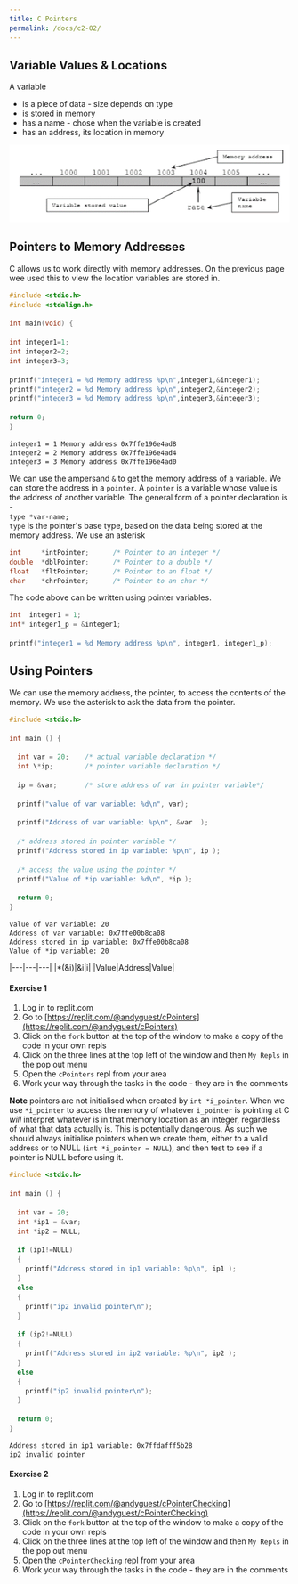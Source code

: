 ```yaml
---
title: C Pointers
permalink: /docs/c2-02/
---
```


## Variable Values & Locations

A variable 
* is a piece of data - size depends on type
* is stored in memory
* has a name - chose when the variable is created
* has an address, its location in memory

<centre><img src="/assets/img/topic3/varinmem.png" alt="Variables, values, address in memory"></centre>

## Pointers to Memory Addresses

C allows us to work directly with memory addresses. On the previous page wee used this to view the location variables are stored in.  

```c
#include <stdio.h>
#include <stdalign.h>

int main(void) {

int integer1=1;
int integer2=2;
int integer3=3;

printf("integer1 = %d Memory address %p\n",integer1,&integer1);
printf("integer2 = %d Memory address %p\n",integer2,&integer2);
printf("integer3 = %d Memory address %p\n",integer3,&integer3);

return 0;
}
```

```console
integer1 = 1 Memory address 0x7ffe196e4ad8
integer2 = 2 Memory address 0x7ffe196e4ad4
integer3 = 3 Memory address 0x7ffe196e4ad0
```

We can use the ampersand `&` to get the memory address of a variable. We can store the address in a `pointer`. A `pointer` is a variable whose value is the address of another variable. The general form of a pointer declaration is -  
`type *var-name;`  
`type` is the pointer's base type, based on the data being stored at the memory address. We use an asterisk 

```c
int     *intPointer;      /* Pointer to an integer */
double  *dblPointer;      /* Pointer to a double */
float   *fltPointer;      /* Pointer to an float */
char    *chrPointer;      /* Pointer to an char */
```

The code above can be written using pointer variables.

```c
int  integer1 = 1;
int* integer1_p = &integer1;

printf("integer1 = %d Memory address %p\n", integer1, integer1_p);
```

## Using Pointers

We can use the memory address, the pointer, to access the contents of the memory. We use the asterisk to ask the data from the pointer. 

```c
#include <stdio.h>

int main () {

  int var = 20;    /* actual variable declaration */
  int \*ip;        /* pointer variable declaration */

  ip = &var;       /* store address of var in pointer variable*/

  printf("value of var variable: %d\n", var);

  printf("Address of var variable: %p\n", &var  );

  /* address stored in pointer variable */
  printf("Address stored in ip variable: %p\n", ip );

  /* access the value using the pointer */
  printf("Value of *ip variable: %d\n", *ip );

  return 0;
}
```

```console
value of var variable: 20
Address of var variable: 0x7ffe00b8ca08
Address stored in ip variable: 0x7ffe00b8ca08
Value of *ip variable: 20
```

|---|---|---|
|*(&i)|&i|i|
|Value|Address|Value|

#### Exercise 1 

1. Log in to replit.com
2. Go to [https://replit.com/@andyguest/cPointers](https://replit.com/@andyguest/cPointers)
3. Click on the `fork` button at the top of the window to make a copy of the code in your own repls
4. Click on the three lines at the top left of the window and then `My Repls` in the pop out menu
5. Open the `cPointers` repl from your area
6. Work your way through the tasks in the code - they are in the comments


**Note** pointers are not initialised when created by `int *i_pointer`. When we use `*i_pointer` to access the memory of whatever `i_pointer` is pointing at C *will* interpret whatever is in that memory location as an integer, regardless of what that data actually is. This is potentially dangerous. As such we should always initialise pointers when we create them, either to a valid address or to NULL (`int *i_pointer = NULL`), and then test to see if a pointer is NULL before using it. 

```c
#include <stdio.h>

int main () {

  int var = 20;       
  int *ip1 = &var;    
  int *ip2 = NULL;

  if (ip1!=NULL)
  {
    printf("Address stored in ip1 variable: %p\n", ip1 );
  }
  else
  {
    printf("ip2 invalid pointer\n");
  }

  if (ip2!=NULL)
  {
    printf("Address stored in ip2 variable: %p\n", ip2 );
  }
  else
  {
    printf("ip2 invalid pointer\n");
  }

  return 0;
}
```

```console
Address stored in ip1 variable: 0x7ffdafff5b28
ip2 invalid pointer
```

#### Exercise 2

1. Log in to replit.com
2. Go to [https://replit.com/@andyguest/cPointerChecking](https://replit.com/@andyguest/cPointerChecking)
3. Click on the `fork` button at the top of the window to make a copy of the code in your own repls
4. Click on the three lines at the top left of the window and then `My Repls` in the pop out menu
5. Open the `cPointerChecking` repl from your area
6. Work your way through the tasks in the code - they are in the comments


